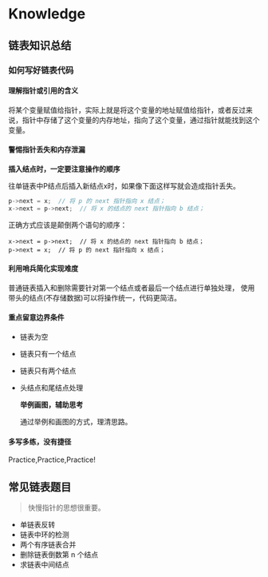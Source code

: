 # Knowledge

## 链表知识总结

### 如何写好链表代码

#### 理解指针或引用的含义

将某个变量赋值给指针，实际上就是将这个变量的地址赋值给指针，或者反过来说，指针中存储了这个变量的内存地址，指向了这个变量，通过指针就能找到这个变量。

#### 警惕指针丢失和内存泄漏

**插入结点时，一定要注意操作的顺序**

往单链表中P结点后插入新结点x时，如果像下面这样写就会造成指针丢失。

```c
p->next = x;  // 将 p 的 next 指针指向 x 结点；
x->next = p->next;  // 将 x 的结点的 next 指针指向 b 结点；
```

正确方式应该是颠倒两个语句的顺序：

```text
x->next = p->next;  // 将 x 的结点的 next 指针指向 b 结点；
p->next = x;  // 将 p 的 next 指针指向 x 结点；
```

#### 利用哨兵简化实现难度

普通链表插入和删除需要针对第一个结点或者最后一个结点进行单独处理， 使用带头的结点\(不存储数据\)可以将操作统一，代码更简洁。

#### 重点留意边界条件

* 链表为空
* 链表只有一个结点
* 链表只有两个结点
* 头结点和尾结点处理

  **举例画图，辅助思考**

  通过举例和画图的方式，理清思路。

#### 多写多练，没有捷径

Practice,Practice,Practice!

## 常见链表题目

> 快慢指针的思想很重要。

* 单链表反转
* 链表中环的检测
* 两个有序链表合并
* 删除链表倒数第 n 个结点
* 求链表中间结点

